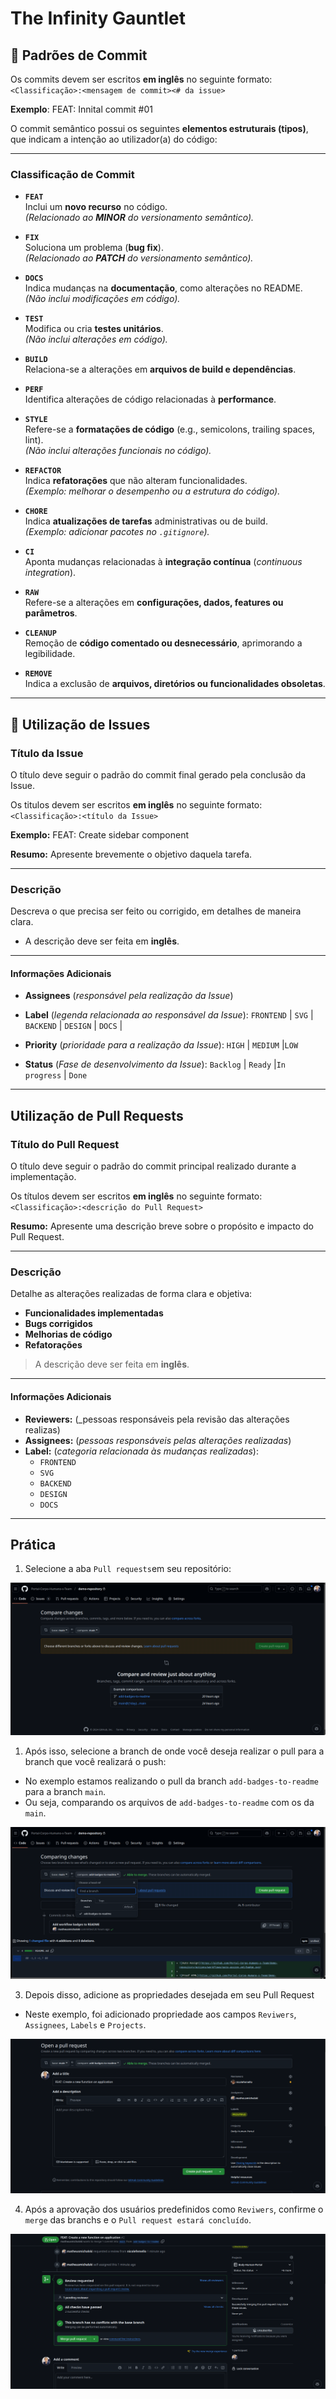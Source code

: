 # The Infinity Gauntlet

## 📌 Padrões de Commit

Os commits devem ser escritos **em inglês** no seguinte formato:  
`<Classificação>:<mensagem de commit><# da issue>`

**Exemplo**: FEAT: Innital commit #01

O commit semântico possui os seguintes **elementos estruturais (tipos)**, que indicam a intenção ao utilizador(a) do código:

---

### Classificação de Commit

- **`FEAT`**  
  Inclui um **novo recurso** no código.  
  _(Relacionado ao **MINOR** do versionamento semântico)._

- **`FIX`**  
  Soluciona um problema (**bug fix**).  
  _(Relacionado ao **PATCH** do versionamento semântico)._

- **`DOCS`**  
  Indica mudanças na **documentação**, como alterações no README.  
  _(Não inclui modificações em código)._

- **`TEST`**  
  Modifica ou cria **testes unitários**.  
  _(Não inclui alterações em código)._

- **`BUILD`**  
  Relaciona-se a alterações em **arquivos de build e dependências**.

- **`PERF`**  
  Identifica alterações de código relacionadas à **performance**.

- **`STYLE`**  
  Refere-se a **formatações de código** (e.g., semicolons, trailing spaces, lint).  
  _(Não inclui alterações funcionais no código)._

- **`REFACTOR`**  
  Indica **refatorações** que não alteram funcionalidades.  
  _(Exemplo: melhorar o desempenho ou a estrutura do código)._

- **`CHORE`**  
  Indica **atualizações de tarefas** administrativas ou de build.  
  _(Exemplo: adicionar pacotes no `.gitignore`)._

- **`CI`**  
  Aponta mudanças relacionadas à **integração contínua** (_continuous integration_).

- **`RAW`**  
  Refere-se a alterações em **configurações, dados, features ou parâmetros**.

- **`CLEANUP`**  
  Remoção de **código comentado ou desnecessário**, aprimorando a legibilidade.

- **`REMOVE`**  
  Indica a exclusão de **arquivos, diretórios ou funcionalidades obsoletas**.

---

## 🧾 Utilização de Issues

### Título da Issue

O título deve seguir o padrão do commit final gerado pela conclusão da Issue.

Os titulos devem ser escritos **em inglês** no seguinte formato:  
`<Classificação>:<título da Issue>`

**Exemplo:** FEAT: Create sidebar component

**Resumo:** Apresente brevemente o objetivo daquela tarefa.

---

### **Descrição**

Descreva o que precisa ser feito ou corrigido, em detalhes de maneira clara.

- A descrição deve ser feita em **inglês**.

---

#### Informações Adicionais

- **Assignees** (_responsável pela realização da Issue_)
- **Label** (_legenda relacionada ao responsável da Issue_): `FRONTEND` |
  `SVG` |
  `BACKEND` |
  `DESIGN` |
  `DOCS` |

- **Priority** (_prioridade para a realização da Issue_):
  `HIGH` | `MEDIUM` |`LOW`

- **Status** (_Fase de desenvolvimento da Issue_):
  `Backlog` | `Ready` |`In progress` | `Done`

---

## Utilização de Pull Requests

### Título do Pull Request

O título deve seguir o padrão do commit principal realizado durante a implementação.

Os títulos devem ser escritos **em inglês** no seguinte formato:  
`<Classificação>:<descrição do Pull Request>`

**Resumo:** Apresente uma descrição breve sobre o propósito e impacto do Pull Request.

---

### Descrição

Detalhe as alterações realizadas de forma clara e objetiva:

- **Funcionalidades implementadas**
- **Bugs corrigidos**
- **Melhorias de código**
- **Refatorações**

> A descrição deve ser feita em **inglês**.

---

#### Informações Adicionais

- **Reviewers:** (\_pessoas responsáveis pela revisão das alterações realizas)
- **Assignees:** (_pessoas responsáveis pelas alterações realizadas_)
- **Label:** (_categoria relacionada às mudanças realizadas_):
  - `FRONTEND`
  - `SVG`
  - `BACKEND`
  - `DESIGN`
  - `DOCS`

---

## Prática

1. Selecione a aba `Pull requests`em seu repositório:

![Minha Imagem](<./src/PR(1).png>)

1. Após isso, selecione a branch de onde você deseja realizar o pull para a branch que você realizará o push:

- No exemplo estamos realizando o pull da branch `add-badges-to-readme` para a branch `main`.
- Ou seja, comparando os arquivos de `add-badges-to-readme` com os da `main`.

![Minha Imagem](<./src/PR(2).png>)

3.  Depois disso, adicione as propriedades desejada em seu Pull Request

- Neste exemplo, foi adicionado propriedade aos campos `Reviwers`, `Assignees`, `Labels` e `Projects`.

![Minha Imagem](<./src/PR(3).png>)

4. Após a aprovação dos usuários predefinidos como `Reviwers`, confirme o `merge` das branchs e o `Pull request estará concluído`.

![Minha Imagem](<./src/PR(4).png>)
